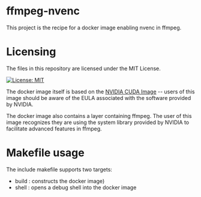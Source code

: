 # ffmpeg-nvenc

This project is the recipe for a docker image enabling nvenc in ffmpeg.

# Licensing

The files in this repository are licensed under the MIT License.

[![License: MIT](https://img.shields.io/badge/License-MIT-yellow.svg)](https://opensource.org/licenses/MIT)

The docker image itself is based on the [NVIDIA CUDA Image](https://hub.docker.com/r/nvidia/cuda/) -- users of this image should be aware of the EULA associated
with the software provided by NVIDIA. 

The docker image also contains a layer containing ffmpeg. The user of this image
recognizes they are using the system library provided by NVIDIA to facilitate
advanced features in ffmpeg.

# Makefile usage

The include makefile supports two targets:

- build : constructs the docker image)
- shell : opens a debug shell into the docker image

